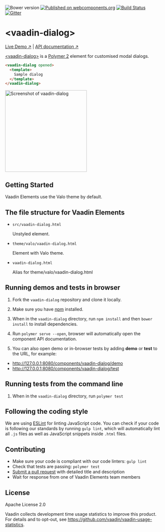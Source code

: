 ![Bower version](https://img.shields.io/bower/v/vaadin-dialog.svg)
[![Published on webcomponents.org](https://img.shields.io/badge/webcomponents.org-published-blue.svg)](https://www.webcomponents.org/element/vaadin/vaadin-dialog)
[![Build Status](https://travis-ci.org/vaadin/vaadin-dialog.svg?branch=master)](https://travis-ci.org/vaadin/vaadin-dialog)
[![Gitter](https://badges.gitter.im/Join%20Chat.svg)](https://gitter.im/vaadin/vaadin-core-elements?utm_source=badge&utm_medium=badge&utm_campaign=pr-badge)

# &lt;vaadin-dialog&gt;

[Live Demo ↗](https://vaadin.com/elements/vaadin-dialog/html-examples/dialog-basic-demos)
|
[API documentation ↗](https://vaadin.com/elements/vaadin-dialog/html-api)


[&lt;vaadin-dialog&gt;](https://vaadin.com/elements/vaadin-dialog) is a [Polymer 2](http://polymer-project.org) element for customised modal dialogs.

<!--
```
<custom-element-demo>
  <template>
    <script src="../webcomponentsjs/webcomponents-lite.js"></script>
    <link rel="import" href="vaadin-dialog.html">
    <next-code-block></next-code-block>
  </template>
</custom-element-demo>
```
-->
```html
<vaadin-dialog opened>
  <template>
    Sample dialog
  </template>
</vaadin-dialog>
```

[<img src="https://raw.githubusercontent.com/vaadin/vaadin-dialog/master/screenshot.png" width="264" alt="Screenshot of vaadin-dialog">](https://vaadin.com/elements/vaadin-dialog)

## Getting Started

Vaadin Elements use the Valo theme by default.

## The file structure for Vaadin Elements

- `src/vaadin-dialog.html`

  Unstyled element.

- `theme/valo/vaadin-dialog.html`

  Element with Valo theme.

- `vaadin-dialog.html`

  Alias for theme/valo/vaadin-dialog.html

## Running demos and tests in browser

1. Fork the `vaadin-dialog` repository and clone it locally.

1. Make sure you have [npm](https://www.npmjs.com/) installed.

1. When in the `vaadin-dialog` directory, run `npm install` and then `bower install` to install dependencies.

1. Run `polymer serve --open`, browser will automatically open the component API documentation.

1. You can also open demo or in-browser tests by adding **demo** or **test** to the URL, for example:

  - http://127.0.0.1:8080/components/vaadin-dialog/demo
  - http://127.0.0.1:8080/components/vaadin-dialog/test


## Running tests from the command line

1. When in the `vaadin-dialog` directory, run `polymer test`


## Following the coding style

We are using [ESLint](http://eslint.org/) for linting JavaScript code. You can check if your code is following our standards by running `gulp lint`, which will automatically lint all `.js` files as well as JavaScript snippets inside `.html` files.


## Contributing

  - Make sure your code is compliant with our code linters: `gulp lint`
  - Check that tests are passing: `polymer test`
  - [Submit a pull request](https://www.digitalocean.com/community/tutorials/how-to-create-a-pull-request-on-github) with detailed title and description
  - Wait for response from one of Vaadin Elements team members


## License

Apache License 2.0

Vaadin collects development time usage statistics to improve this product. For details and to opt-out, see https://github.com/vaadin/vaadin-usage-statistics.

